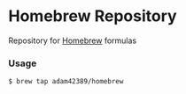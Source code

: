 # Homebrew Repository

Repository for [Homebrew](https://brew.sh/) formulas

### Usage

`$ brew tap adam42389/homebrew`
